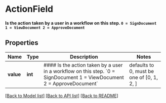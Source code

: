 # ActionField

#### Is the action taken by a user in a workflow on this step.  `0 = SignDocument 1 = ViewDocument 2 = ApproveDocument` 

## Properties
Name | Type | Description | Notes
------------ | ------------- | ------------- | -------------
**value** | **int** | #### Is the action taken by a user in a workflow on this step.  &#x60;0 &#x3D; SignDocument 1 &#x3D; ViewDocument 2 &#x3D; ApproveDocument&#x60;  | defaults to 0,  must be one of [0, 1, 2, ]

[[Back to Model list]](../README.md#documentation-for-models) [[Back to API list]](../README.md#documentation-for-api-endpoints) [[Back to README]](../README.md)



